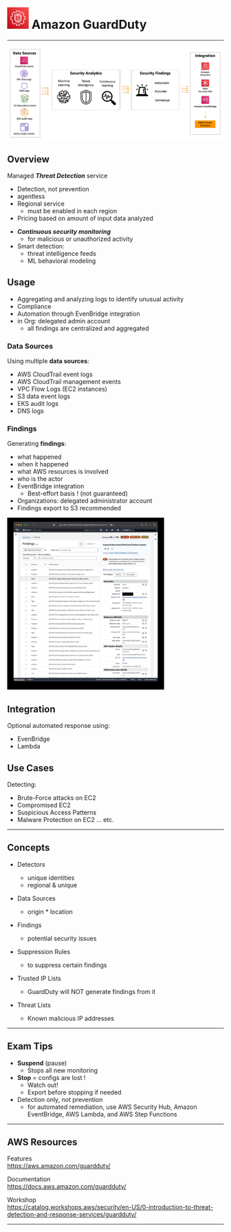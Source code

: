 # <img src="../../images/GuardDutyLogo.png" alt="Amazon GuardDuty" style="height: 50px; width:50px;"/>  Amazon GuardDuty  

---  
<!-- ![Amazon GuardDuty Overview](../../images/GuardDutyOverview.png) -->

![Amazon GuardDuty Operations](../../images/GuardDutyOperations.jpg)

## Overview  
Managed ***Threat Detection*** service
- Detection, not prevention
- agentless 
- Regional service
  - must be enabled in each region
- Pricing based on amount of input data analyzed

<!-- <img src="../../images/GuardDutyOperations.png" alt="Amazon GuardDuty Operations" style="height: 500px; width:550px;"/> -->

- ***Continuous security monitoring***  
  - for malicious or unauthorized activity
- Smart detection:
  - threat intelligence feeds
  - ML behavioral modeling

## Usage
- Aggregating and analyzing logs to identify unusual activity
- Compliance
- Automation through EvenBridge integration
- in Org: delegated admin account
  - all findings are centralized and aggregated

### Data Sources  
Using multiple **data sources**:
- AWS CloudTrail event logs
- AWS CloudTrail management events
- VPC Flow Logs (EC2 instances)
- S3 data event logs
- EKS audit logs
- DNS logs

### Findings  
Generating **findings**:
  - what happened
  - when it happened
  - what AWS resources is involved
  - who is the actor
  - EventBridge integration
    - Best-effort basis ! (not guaranteed)
- Organizations: delegated administrator account
- Findings export to S3 recommended

<img src="../../images/GuardDutyFindings.jpg" alt="Amazon GuardDuty Findings" style="height: 400px"/>

## Integration
Optional automated response using: 
- EvenBridge
- Lambda

<!-- <img src="../../images/GuardDutyIntegrations.png" alt="Amazon GuardDuty Integration with EvenBridge & Lambda" style="height: 300px"/> -->

## Use Cases
Detecting:
- Brute-Force attacks on EC2 
- Compromised EC2
- Suspicious Access Patterns
- Malware Protection on EC2
... etc.

---  
## Concepts

- Detectors  
  - unique identities  
  - regional & unique  

- Data Sources  
  - origin * location  

- Findings  
  - potential security issues  

- Suppression Rules  
  - to suppress certain findings  

- Trusted IP Lists  
  - GuardDuty will NOT generate findings from it  

- Threat Lists  
  - Known malicious IP addresses  

---  
## Exam Tips
- **Suspend** (pause) 
  - Stops all new monitoring
- **Stop** = configs are lost ! 
  - Watch out! 
  - Export before stopping if needed
- Detection only, not prevention
  - for automated remediation, use AWS Security Hub, Amazon EventBridge, AWS Lambda, and AWS Step Functions  

---  
## AWS Resources

Features  
https://aws.amazon.com/guardduty/

Documentation  
https://docs.aws.amazon.com/guardduty/

Workshop  
https://catalog.workshops.aws/security/en-US/0-introduction-to-threat-detection-and-response-services/guardduty/

---  

